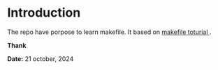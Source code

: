 # Introduction
The repo have porpose to learn makefile. It based on [makefile toturial ](https://makefiletutorial.com/).

**Thank**

**Date:** 21 october, 2024
